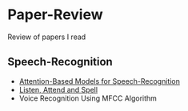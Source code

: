# Paper-Review
Review of papers I read
## Speech-Recognition  
* [Attention-Based Models for Speech-Recognition](https://github.com/sh951011/Paper-Review/blob/master/Attention-Based%20Models%20for%20Speech%20Recognition.md)
* [Listen, Attend and Spell](https://github.com/sh951011/Paper-Review/blob/master/Listen%2C%20Attend%20and%20Spell.md)  
* Voice Recognition Using MFCC Algorithm  
